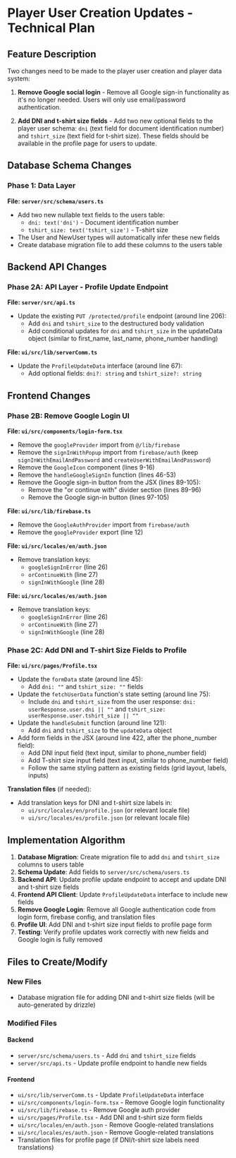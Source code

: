 # Player User Creation Updates - Technical Plan

## Feature Description

Two changes need to be made to the player user creation and player data system:

1. **Remove Google social login** - Remove all Google sign-in functionality as it's no longer needed. Users will only use email/password authentication.

2. **Add DNI and t-shirt size fields** - Add two new optional fields to the player user schema: `dni` (text field for document identification number) and `tshirt_size` (text field for t-shirt size). These fields should be available in the profile page for users to update.

## Database Schema Changes

### Phase 1: Data Layer

**File: `server/src/schema/users.ts`**

- Add two new nullable text fields to the users table:
  - `dni: text('dni')` - Document identification number
  - `tshirt_size: text('tshirt_size')` - T-shirt size
- The User and NewUser types will automatically infer these new fields
- Create database migration file to add these columns to the users table

## Backend API Changes

### Phase 2A: API Layer - Profile Update Endpoint

**File: `server/src/api.ts`**

- Update the existing `PUT /protected/profile` endpoint (around line 206):
  - Add `dni` and `tshirt_size` to the destructured body validation
  - Add conditional updates for `dni` and `tshirt_size` in the updateData object (similar to first_name, last_name, phone_number handling)

**File: `ui/src/lib/serverComm.ts`**

- Update the `ProfileUpdateData` interface (around line 67):
  - Add optional fields: `dni?: string` and `tshirt_size?: string`

## Frontend Changes

### Phase 2B: Remove Google Login UI

**File: `ui/src/components/login-form.tsx`**

- Remove the `googleProvider` import from `@/lib/firebase`
- Remove the `signInWithPopup` import from `firebase/auth` (keep `signInWithEmailAndPassword` and `createUserWithEmailAndPassword`)
- Remove the `GoogleIcon` component (lines 9-16)
- Remove the `handleGoogleSignIn` function (lines 46-53)
- Remove the Google sign-in button from the JSX (lines 89-105):
  - Remove the "or continue with" divider section (lines 89-96)
  - Remove the Google sign-in button (lines 97-105)

**File: `ui/src/lib/firebase.ts`**

- Remove the `GoogleAuthProvider` import from `firebase/auth`
- Remove the `googleProvider` export (line 12)

**File: `ui/src/locales/en/auth.json`**

- Remove translation keys:
  - `googleSignInError` (line 26)
  - `orContinueWith` (line 27)
  - `signInWithGoogle` (line 28)

**File: `ui/src/locales/es/auth.json`**

- Remove translation keys:
  - `googleSignInError` (line 26)
  - `orContinueWith` (line 27)
  - `signInWithGoogle` (line 28)

### Phase 2C: Add DNI and T-shirt Size Fields to Profile

**File: `ui/src/pages/Profile.tsx`**

- Update the `formData` state (around line 45):
  - Add `dni: ""` and `tshirt_size: ""` fields
- Update the `fetchUserData` function's state setting (around line 75):
  - Include `dni` and `tshirt_size` from the user response: `dni: userResponse.user.dni || ""` and `tshirt_size: userResponse.user.tshirt_size || ""`
- Update the `handleSubmit` function (around line 121):
  - Add `dni` and `tshirt_size` to the `updateData` object
- Add form fields in the JSX (around line 422, after the phone_number field):
  - Add DNI input field (text input, similar to phone_number field)
  - Add T-shirt size input field (text input, similar to phone_number field)
  - Follow the same styling pattern as existing fields (grid layout, labels, inputs)

**Translation files** (if needed):

- Add translation keys for DNI and t-shirt size labels in:
  - `ui/src/locales/en/profile.json` (or relevant locale file)
  - `ui/src/locales/es/profile.json` (or relevant locale file)

## Implementation Algorithm

1. **Database Migration**: Create migration file to add `dni` and `tshirt_size` columns to users table
2. **Schema Update**: Add fields to `server/src/schema/users.ts`
3. **Backend API**: Update profile update endpoint to accept and update DNI and t-shirt size fields
4. **Frontend API Client**: Update `ProfileUpdateData` interface to include new fields
5. **Remove Google Login**: Remove all Google authentication code from login form, firebase config, and translation files
6. **Profile UI**: Add DNI and t-shirt size input fields to profile page form
7. **Testing**: Verify profile updates work correctly with new fields and Google login is fully removed

## Files to Create/Modify

### New Files

- Database migration file for adding DNI and t-shirt size fields (will be auto-generated by drizzle)

### Modified Files

#### Backend
- `server/src/schema/users.ts` - Add `dni` and `tshirt_size` fields
- `server/src/api.ts` - Update profile endpoint to handle new fields

#### Frontend
- `ui/src/lib/serverComm.ts` - Update `ProfileUpdateData` interface
- `ui/src/components/login-form.tsx` - Remove Google login functionality
- `ui/src/lib/firebase.ts` - Remove Google auth provider
- `ui/src/pages/Profile.tsx` - Add DNI and t-shirt size form fields
- `ui/src/locales/en/auth.json` - Remove Google-related translations
- `ui/src/locales/es/auth.json` - Remove Google-related translations
- Translation files for profile page (if DNI/t-shirt size labels need translations)

